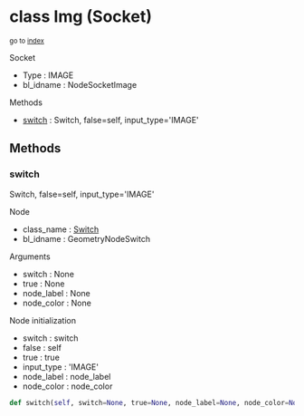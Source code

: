 # class Img (Socket)

<sub>go to [index](/docs/index.md)</sub>

Socket
 - Type : IMAGE
 - bl_idname : NodeSocketImage

Methods
 - [switch](#switch) : Switch, false=self, input_type='IMAGE'

## Methods

### switch

Switch, false=self, input_type='IMAGE'

Node
 - class_name : [Switch](/docs/classes/Switch.md)
 - bl_idname : GeometryNodeSwitch

Arguments
 - switch : None
 - true : None
 - node_label : None
 - node_color : None

Node initialization
 - switch : switch
 - false : self
 - true : true
 - input_type : 'IMAGE'
 - node_label : node_label
 - node_color : node_color

``` python
def switch(self, switch=None, true=None, node_label=None, node_color=None):
```